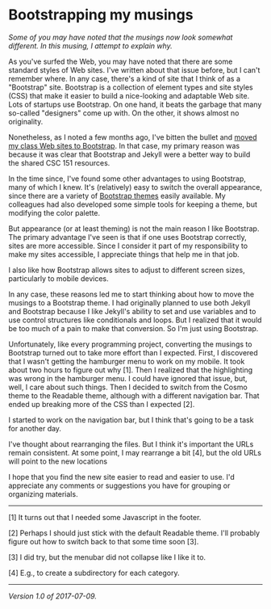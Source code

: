 Bootstrapping my musings
========================

_Some of you may have noted that the musings now look somewhat different.
In this musing, I attempt to explain why._

As you've surfed the Web, you may have noted that there are some standard
styles of Web sites.  I've written about that issue before, but I can't
remember where.  In any case, there's a kind of site that I think of as a
"Bootstrap" site.  Bootstrap is a collection of element types and site
styles (CSS) that make it easier to build a nice-looking and adaptable
Web site.  Lots of startups use Bootstrap.  On one hand, it beats the
garbage that many so-called "designers" come up with.  On the other,
it shows almost no originality.

Nonetheless, as I noted a few months ago, I've bitten the bullet and
[moved my class Web sites to Bootstrap](giving-in-to-bootstrap).  In
that case, my primary reason was because it was clear that Bootstrap
and Jekyll were a better way to build the shared CSC 151 resources.

In the time since, I've found some other advantages to using
Bootstrap, many of which I knew.  It's (relatively) easy to switch
the overall appearance, since there are a variety of [Bootstrap
themes](https://bootswatch.com/) easily available.  My colleagues
had also developed some simple tools for keeping a theme, but 
modifying the color palette.

But appearance (or at least theming) is not the main reason I like
Bootstrap.  The primary advantage I've seen is that if one uses 
Bootstrap correctly, sites are more accessible.  Since I consider it
part of my responsibility to make my sites accessible, I appreciate
things that help me in that job.

I also like how Bootstrap allows sites to adjust to different screen
sizes, particularly to mobile devices.  

In any case, these reasons led me to start thinking about how to move
the musings to a Bootstrap theme.  I had originally planned to use
both Jekyll and Bootstrap because I like Jekyll's ability to set and
use variables and to use control structures like conditionals and 
loops.  But I realized that it would be too much of a pain to make
that conversion.  So I'm just using Bootstrap.

Unfortunately, like every programming project, converting the musings
to Bootstrap turned out to take more effort than I expected.  First, I
discovered that I wasn't getting the hamburger menu to work on my mobile.
It took about two hours to figure out why [1].  Then I realized that the
highlighting was wrong in the hamburger menu.  I could have ignored that
issue, but, well, I care about such things.  Then I decided to switch
from the Cosmo theme to the Readable theme, although with a different
navigation bar.  That ended up breaking more of the CSS than I expected
[2].

I started to work on the navigation bar, but I think that's going to be
a task for another day.  

I've thought about rearranging the files.  But I think it's important
the URLs remain consistent.  At some point, I may rearrange a bit [4], but
the old URLs will point to the new locations

I hope that you find the new site easier to read and easier to use.  I'd
appreciate any comments or suggestions you have for grouping or organizing
materials.  

---

[1] It turns out that I needed some Javascript in the footer.

[2] Perhaps I should just stick with the default Readable theme.
I'll probably figure out how to switch back to that some time soon [3].

[3] I did try, but the menubar did not collapse like I like it to.

[4] E.g., to create a subdirectory for each category.

---

*Version 1.0 of 2017-07-09.*
